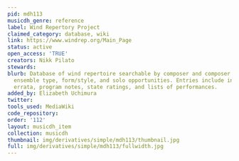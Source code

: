 ```yaml
---
pid: mdh113
musicdh_genre: reference
label: Wind Repertory Project
claimed_category: database, wiki
link: https://www.windrep.org/Main_Page
status: active
open_access: 'TRUE'
creators: Nikk Pilato
stewards: 
blurb: Database of wind repertoire searchable by composer and composer demographics,
  ensemble type, form/style, and solo opportunities. Entries include instrumentation,
  errata, program notes, state ratings, and lists of performances.
added_by: Elizabeth Uchimura
twitter: 
tools_used: MediaWiki
code_repository: 
order: '112'
layout: musicdh_item
collection: musicdh
thumbnail: img/derivatives/simple/mdh113/thumbnail.jpg
full: img/derivatives/simple/mdh113/fullwidth.jpg
---
```

